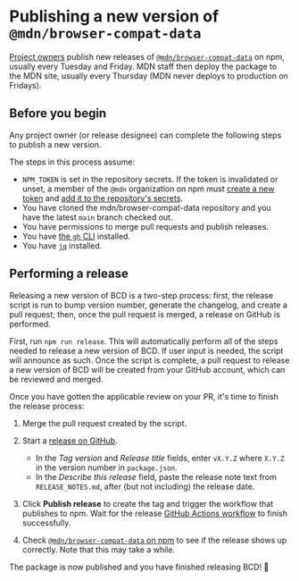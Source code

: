 # Publishing a new version of `@mdn/browser-compat-data`

[Project owners](/GOVERNANCE.md#owners) publish new releases of [`@mdn/browser-compat-data`](https://www.npmjs.com/package/@mdn/browser-compat-data) on npm, usually every Tuesday and Friday.
MDN staff then deploy the package to the MDN site, usually every Thursday (MDN never deploys to production on Fridays).

## Before you begin

Any project owner (or release designee) can complete the following steps to publish a new version.

The steps in this process assume:

- `NPM_TOKEN` is set in the repository secrets. If the token is invalidated or unset, a member of the `@mdn` organization on npm must [create a new token](https://docs.npmjs.com/creating-and-viewing-authentication-tokens) and [add it to the repository's secrets](https://docs.github.com/en/actions/configuring-and-managing-workflows/creating-and-storing-encrypted-secrets#creating-encrypted-secrets-for-a-repository).
- You have cloned the mdn/browser-compat-data repository and you have the latest `main` branch checked out.
- You have permissions to merge pull requests and publish releases.
- You have [the `gh` CLI](https://cli.github.com/) installed.
- You have [`jq`](https://stedolan.github.io/jq/) installed.

## Performing a release

Releasing a new version of BCD is a two-step process: first, the release script is run to bump version number, generate the changelog, and create a pull request; then, once the pull request is merged, a release on GitHub is performed.

First, run `npm run release`. This will automatically perform all of the steps needed to release a new version of BCD. If user input is needed, the script will announce as such. Once the script is complete, a pull request to release a new version of BCD will be created from your GitHub account, which can be reviewed and merged.

Once you have gotten the applicable review on your PR, it's time to finish the release process:

1. Merge the pull request created by the script.

2. Start a [release on GitHub](https://github.com/mdn/browser-compat-data/releases).

   - In the _Tag version_ and _Release title_ fields, enter `vX.Y.Z` where `X.Y.Z` in the version number in `package.json`.
   - In the _Describe this release_ field, paste the release note text from `RELEASE_NOTES.md`, after (but not including) the release date.

3. Click **Publish release** to create the tag and trigger the workflow that publishes to npm. Wait for the release [GitHub Actions workflow](https://github.com/mdn/browser-compat-data/actions) to finish successfully.

4. Check [`@mdn/browser-compat-data` on npm](https://www.npmjs.com/package/@mdn/browser-compat-data) to see if the release shows up correctly. Note that this may take a while.

The package is now published and you have finished releasing BCD! 🎉
